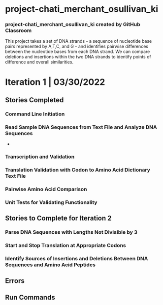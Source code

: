 # project-chati_merchant_osullivan_ki
### project-chati_merchant_osullivan_ki created by GitHub Classroom
This project takes a set of DNA strands - a sequence of nucleotide base pairs represented by A,T,C, and G - and identifies pairwise differences between 
the nucleotide bases from each DNA strand. We can compare deletions and insertions within the two DNA strands to identify points of difference and overall similarities.

# Iteration 1 | 03/30/2022

## Stories Completed

### Command Line Initiation

### Read Sample DNA Sequences from Text File and Analyze DNA Sequences
- 

### Transcription and Validation

### Translation Validation with Codon to Amino Acid Dictionary Text File

### Pairwise Amino Acid Comparison

### Unit Tests for Validating Functionality

## Stories to Complete for Iteration 2

### Parse DNA Sequences with Lengths Not Divisible by 3

### Start and Stop Translation at Appropriate Codons

### Identify Sources of Insertions and Deletions Between DNA Sequences and Amino Acid Peptides

## Errors

## Run Commands
